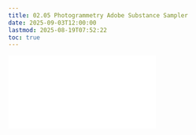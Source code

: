 ```yaml
---
title: 02.05 Photogrammetry Adobe Substance Sampler
date: 2025-09-03T12:00:00
lastmod: 2025-08-19T07:52:22
toc: true
---
```


![Link to included file content](../../../../3d-modeling/photogrammetry-with-adobe-substance-sampler.md)
